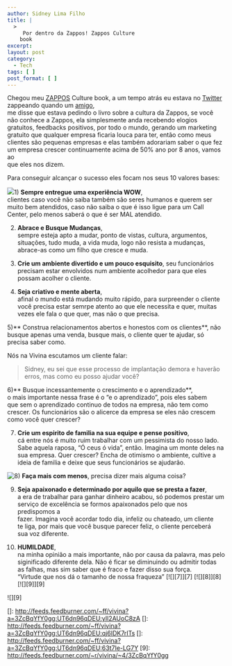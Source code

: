 ```yaml
---
author: Sidney Lima Filho
title: |
  >
     Por dentro da Zappos! Zappos Culture
    book
excerpt:
layout: post
category:
  - Tech
tags: [ ]
post_format: [ ]
---
```

Chegou meu [ZAPPOS][1] Culture book, a um tempo atrás eu estava no [Twitter][2] zappeando quando um [amigo][3],  
me disse que estava pedindo o livro sobre a cultura da Zappos, se você  
não conhece a Zappos, ela simplesmente anda recebendo elogios  
gratuitos, feedbacks positivos, por todo o mundo, gerando um marketing  
gratuito que qualquer empresa ficaria louca para ter, então como meus  
clientes são pequenas empresas e elas também adorariam saber o que fez  
um empresa crescer continuamente acima de 50% ano por 8 anos, vamos ao  
que eles nos dizem.

Para conseguir alcançar o sucesso eles focam nos seus 10 valores bases:

![][4]1) **Sempre entregue uma experiência WOW**,  
clientes caso você não saiba também são seres humanos e querem ser  
muito bem atendidos, caso não saiba o que é isso ligue para um Call  
Center, pelo menos saberá o que é ser MAL atendido. 

2) **Abrace e Busque Mudanças**,  
sempre esteja apto a mudar, ponto de vistas, cultura, argumentos,  
situações, tudo muda, a vida muda, logo não resista a mudanças,  
abrace-as como um filho que cresce e muda.

3) **Crie um ambiente divertido e um pouco esquisito**, seu funcionários precisam estar envolvidos num ambiente acolhedor para que eles possam acolher o cliente.

4) **Seja criativo e mente aberta**,  
afinal o mundo está mudando muito rápido, para surpreender o cliente  
você precisa estar semrpe atento ao que ele necessita e quer, muitas  
vezes ele fala o que quer, mas não o que precisa.

5)** Construa relacionamentos abertos e honestos com os clientes**, não busque apenas uma venda, busque mais, o cliente quer te ajudar, só precisa saber como. 

Nós na Vivina escutamos um cliente falar:

> Sidney, eu sei que esse processo de implantação demora e haverão erros, mas como eu posso ajudar você? 

6)** Busque incessantemente o crescimento e o aprendizado**,  
o mais importante nessa frase é o “e o aprendizado”, pois eles sabem  
que sem o aprendizado continuo de todos na empresa, não tem como  
crescer. Os funcionários são o alicerce da empresa se eles não crescem  
como você quer crescer?

7) **Crie um espirito de familia na sua equipe e pense positivo**,  
cá entre nós é muito ruim trabalhar com um pessimista do nosso lado.  
Sabe aquela raposa, “Ó ceus ó vida”, então. Imagina um monte deles na  
sua empresa. Quer crescer? Encha de otimismo o ambiente, cultive a  
ideia de familia e deixe que seus funcionários se ajudarão.

![8)][5] **Faça mais com menos**, precisa dizer mais alguma coisa?

9) **Seja apaixonado e determinado por aquilo que se presta a fazer**,  
a era de trabalhar para ganhar dinheiro acabou, só podemos prestar um  
serviço de excelência se formos apaixonados pelo que nos predispomos a  
fazer. Imagina você acordar todo dia, infeliz ou chateado, um cliente  
te liga, por mais que você busque parecer feliz, o cliente perceberá  
sua voz diferente.

10) **HUMILDADE**,  
na minha opinião a mais importante, não por causa da palavra, mas pelo  
siginificado diferente dela. Não é ficar se diminuindo ou admitir todas  
as falhas, mas sim saber que é fraco e fazer disso sua força.  
“Virtude que nos dá o tamanho de nossa fraqueza” [![][7]</img>][7] [![][8]</img>][8] [![][9]</img>][9] 

![][9]

 [1]: http://zappos.com/
 [2]: http://twitter.com/sidneyfilho
 [3]: http://blog.miguelcavalcanti.com/
 [4]: http://farm4.static.flickr.com/3101/2849099749_7648953b7c.jpg?v=0
 [5]: http://localhost/wp-includes/images/smilies/icon_cool.gif
 []: http://feeds.feedburner.com/~ff/vivina?a=3ZcBqYfY0gg:UT6dn96qDEU:yIl2AUoC8zA
 []: http://feeds.feedburner.com/~ff/vivina?a=3ZcBqYfY0gg:UT6dn96qDEU:qj6IDK7rITs
 []: http://feeds.feedburner.com/~ff/vivina?a=3ZcBqYfY0gg:UT6dn96qDEU:63t7Ie-LG7Y
 [9]: http://feeds.feedburner.com/~r/vivina/~4/3ZcBqYfY0gg